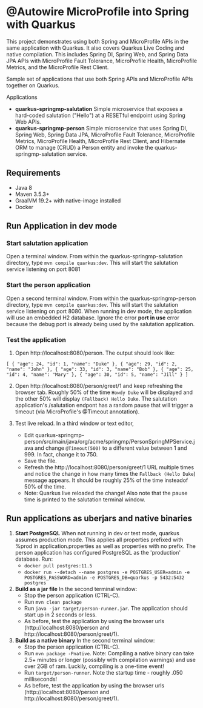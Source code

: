 # @Autowire MicroProfile into Spring with Quarkus
This project demonstrates using both Spring and MicroProfile APIs in the same application with Quarkus. It also covers Quarkus Live Coding and native compilation. This includes Spring DI, Spring Web, and Spring Data JPA APIs with MicroProfile Fault Tolerance, MicroProfile Health, MicroProfile Metrics, and the MicroProfile Rest Client.

Sample set of applications that use both Spring APIs and MicroProfile APIs together on Quarkus.

Applications
* **quarkus-springmp-salutation** Simple microservice that exposes a hard-coded salutation ("Hello") at a RESETful endpoint using Spring Web APIs.
* **quarkus-springmp-person** Simple microservice that uses Spring DI, Spring Web, Spring Data JPA, MicroProfile Fault Tolerance, MicroProfile Metrics, MicroProfile Health, MicroProfile Rest Client, and Hibernate ORM to manage (CRUD) a Person entity and invoke the quarkus-springmp-salutation service.

## Requirements
* Java 8
* Maven 3.5.3+
* GraalVM 19.2+ with native-image installed
* Docker

## Run Application in dev mode
### Start salutation application
Open a terminal window. From within the quarkus-springmp-salutation directory, type `mvn compile quarkus:dev`. This will start the salutation service listening on port 8081

### Start the person application
Open a second terminal window. From within the quarkus-springmp-person directory, type `mvn compile quarkus:dev`. This will start the salutation service listening on port 8080. When running in dev mode, the application will use an embedded H2 database. Ignore the error **port in use** error because the debug port is already being used by the salutation application.

### Test the application
1. Open http://localhost:8080/person.  The output should look like:

`[
  {
    "age": 24,
    "id": 1,
    "name": "Duke"
  },
  {
    "age": 29,
    "id": 2,
    "name": "John"
  },
  {
    "age": 33,
    "id": 3,
    "name": "Bob"
  },
  {
    "age": 25,
    "id": 4,
    "name": "Mary"
  },
  {
    "age": 30,
    "id": 5,
    "name": "Jill"
  }
]`

2. Open http://localhost:8080/person/greet/1 and keep refreshing the browser tab. Roughly 50% of the time `Howdy Duke` will be displayed and the other 50% will display `(Fallback) Hello Duke`. The salutation application's /salutation endpont has a random pause that will trigger a timeout (via MicroProfile's @Timeout annotation).

3. Test live reload.  In a third window or text editor,
    * Edit quarkus-springmp-person/src/main/java/org/acme/springmp/PersonSpringMPService.java and change `@Timeout(500)` to a different value between 1 and 999. In fact, change it to 750.
    * Save the file.
    * Refresh the http://localhost:8080/person/greet/1 URL multiple times and notice the change in how many times the `Fallback (Hello Duke`) message appears. It should be roughly 25% of the time insteadof 50% of the time.
    * Note: Quarkus live reloaded the change! Also note that the pause time is printed to the salutation terminal window.

## Run applications as uberjars and native binaries

1. **Start PostgreSQL** When not running in dev or test mode, quarkus assumes production mode. This applies all properties prefixed with %prod in application.properties as well as properties with no prefix. The person application has configured PostgreSQL as the 'production' database. Run:
   * `docker pull postgres:11.5`
   * `docker run --detach --name postgres -e POSTGRES_USER=admin -e POSTGRES_PASSWORD=admin -e POSTGRES_DB=quarkus -p 5432:5432 postgres`
2. **Build as a jar file** In the second terminal window:
   * Stop the person application (CTRL-C). 
   * Run `mvn clean package`
   * Run `java -jar target/person-runner.jar`. The application should start up in 2 seconds or less.
   * As before, test the application by using the browser urls (http://localhost:8080/person and http://localhost:8080/person/greet/1).
3. **Build as a native binary** In the second terminal window:
   * Stop the person application (CTRL-C). 
   * Run `mvn package -Pnative`. Note: Compiling a native binary can take 2.5+ minutes or longer (possibly with compilation warnings) and use over 2GB of ram. Luckily, compiling is a one-time event!
   * Run `target/person-runner`. Note the startup time - roughly .050 milliseconds!
   * As before, test the application by using the browser urls (http://localhost:8080/person and http://localhost:8080/person/greet/1).
